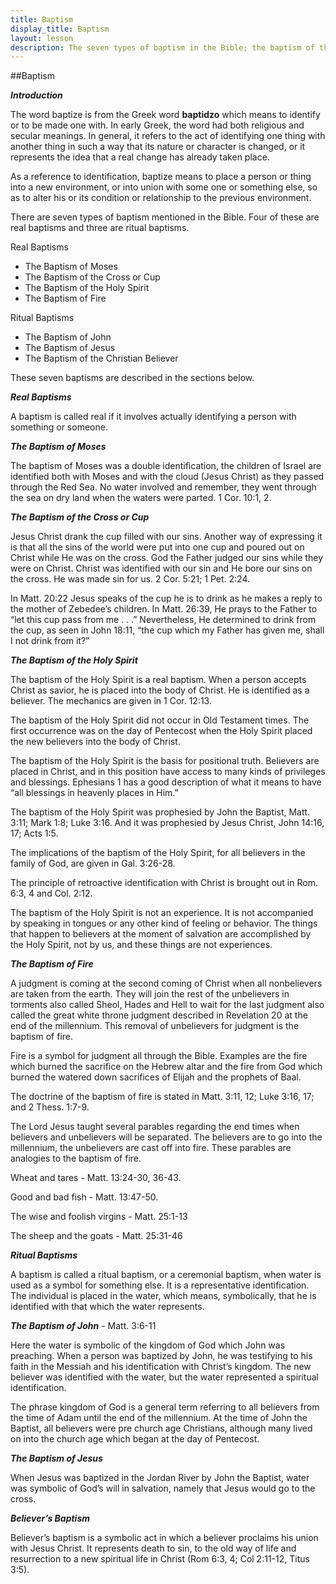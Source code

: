 ```yaml
---
title: Baptism
display_title: Baptism
layout: lesson
description: The seven types of baptism in the Bible; the baptism of the Holy Spirit; believer's baptism. [NOV 2011]
---
```



##Baptism

**_Introduction_**

The word baptize is from the Greek word **baptidzo** which means to
identify or to be made one with. In early Greek, the word had both
religious and secular meanings. In general, it refers to the act of
identifying one thing with another thing in such a way that its nature
or character is changed, or it represents the idea that a real change
has already taken place.

As a reference to identification, baptize means to place a person or
thing into a new environment, or into union with some one or something
else, so as to alter his or its condition or relationship to the
previous environment.

There are seven types of baptism mentioned in the Bible. Four of these
are real baptisms and three are ritual baptisms.

Real Baptisms

* The Baptism of Moses
* The Baptism of the Cross or Cup
* The Baptism of the Holy Spirit
* The Baptism of Fire

Ritual Baptisms

* The Baptism of John
* The Baptism of Jesus
* The Baptism of the Christian Believer

These seven baptisms are described in the sections below.

**_Real Baptisms_**

A baptism is called real if it involves actually identifying a person
with something or someone.

**_The Baptism of Moses_**

The baptism of Moses was a double identification, the children of Israel are identified both with Moses and with the cloud (Jesus Christ) as they passed through the Red Sea. No water involved and remember, they went through the sea on dry land when the waters were parted. 1 Cor. 10:1, 2.

**_The Baptism of the Cross or Cup_**

Jesus Christ drank the cup filled with our sins. Another way of expressing it is that all the sins of the world were put into one cup and poured out on Christ while He was on the cross. God the Father judged our sins while they were on Christ. Christ was identified with our sin and He bore our sins on the cross. He was made sin for us. 2 Cor. 5:21; 1 Pet. 2:24.

In Matt. 20:22 Jesus speaks of the cup he is to drink as he makes a reply to the mother of Zebedee’s children. In Matt. 26:39, He prays to the Father to “let this cup pass from me . . .” Nevertheless, He determined to drink from the cup, as seen in John 18:11, “the cup which my Father has given me, shall I not drink from it?”

**_The Baptism of the Holy Spirit_**

The baptism of the Holy Spirit is a real baptism. When a person accepts Christ as savior, he is placed into the body of Christ. He is identified as a believer. The mechanics are given in 1 Cor. 12:13.

The baptism of the Holy Spirit did not occur in Old Testament times. The
first occurrence was on the day of Pentecost when the Holy Spirit placed
the new believers into the body of Christ.

The baptism of the Holy Spirit is the basis for positional truth.
Believers are placed in Christ, and in this position have access to many
kinds of privileges and blessings. Ephesians 1 has a good description of
what it means to have “all blessings in heavenly places in Him.”

The baptism of the Holy Spirit was prophesied by John the Baptist, Matt. 3:11; Mark 1:8; Luke 3:16. And it was prophesied by Jesus Christ, John 14:16, 17; Acts 1:5.

The implications of the baptism of the Holy Spirit, for all believers in the family of God, are given in Gal. 3:26-28.

The principle of retroactive identification with Christ is brought out in Rom. 6:3, 4 and Col. 2:12.

The baptism of the Holy Spirit is not an experience. It is not
accompanied by speaking in tongues or any other kind of feeling or
behavior. The things that happen to believers at the moment of salvation
are accomplished by the Holy Spirit, not by us, and these things are not
experiences.

**_The Baptism of Fire_**

A judgment is coming at the second coming of Christ when all nonbelievers are taken from the earth. They will join the rest of the unbelievers in torments also called Sheol, Hades and Hell to wait for the last judgment also called the great white throne judgment described in Revelation 20 at the end of the millennium. This removal of unbelievers for judgment is the baptism of fire.

Fire is a symbol for judgment all through the Bible. Examples are the
fire which burned the sacrifice on the Hebrew altar and the fire from
God which burned the watered down sacrifices of Elijah and the prophets
of Baal.

The doctrine of the baptism of fire is stated in Matt. 3:11, 12; Luke 3:16, 17; and 2 Thess. 1:7-9.

The Lord Jesus taught several parables regarding the end times when
believers and unbelievers will be separated. The believers are to go
into the millennium, the unbelievers are cast off into fire. These
parables are analogies to the baptism of fire.

Wheat and tares - Matt. 13:24-30, 36-43.

Good and bad fish - Matt. 13:47-50.

The wise and foolish virgins - Matt. 25:1-13

The sheep and the goats - Matt. 25:31-46
 
**_Ritual Baptisms_**

A baptism is called a ritual baptism, or a ceremonial baptism, when
water is used as a symbol for something else. It is a representative
identification. The individual is placed in the water, which means,
symbolically, that he is identified with that which the water
represents.

**_The Baptism of John_** - Matt. 3:6-11 

Here the water is symbolic of the kingdom of God which John was
preaching. When a person was baptized by John, he was testifying to his
faith in the Messiah and his identification with Christ’s kingdom. The
new believer was identified with the water, but the water represented a
spiritual identification.

The phrase kingdom of God is a general term referring to all believers
from the time of Adam until the end of the millennium. At the time of
John the Baptist, all believers were pre church age Christians, although
many lived on into the church age which began at the day of Pentecost.

**_The Baptism of Jesus_**

When Jesus was baptized in the Jordan River by John the Baptist, water
was symbolic of God’s will in salvation, namely that Jesus would go to
the cross.

**_Believer’s Baptism_**

Believer’s baptism is a symbolic act in which a believer proclaims his union with Jesus Christ. It represents death to sin, to the old way of life and resurrection to a new spiritual life in Christ (Rom 6:3, 4; Col 2:11-12, Titus 3:5).

